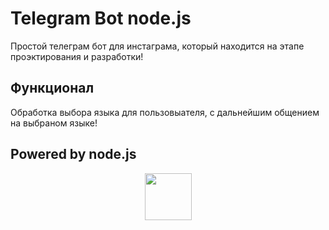 # Telegram Bot node.js
Простой телеграм бот для инстаграма, который находится на этапе проэктирования и разработки!
## Функционал
Обработка выбора языка для пользовыателя, с дальнейшим общением на выбраном языке!
## Powered by node.js
<p align="center">
   <a href="https://www.jetbrains.com/webstorm/"><img src="jetbrains.png" width="75"></a>
</p>